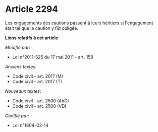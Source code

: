 # Article 2294

Les engagements des cautions passent à leurs héritiers          si l'engagement était tel que la caution y fût obligée.

**Liens relatifs à cet article**

_Modifié par_:

  - Loi n°2011-525 du 17 mai 2011 - art. 158

_Anciens textes_:

  - Code civil - art. 2017 (M)
  - Code civil - art. 2017 (T)

_Nouveaux textes_:

  - Code civil - art. 2500 (AbD)
  - Code civil - art. 2500 (VD)

_Codifié par_:

  - Loi n°1804-02-14

